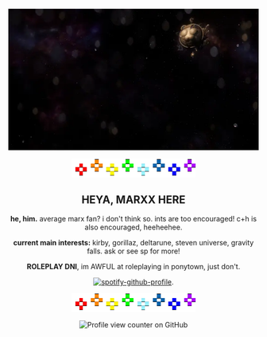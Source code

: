 <div align="center">
 
![nova](assets/tumblr_cc9c5d979fa945d723891db5a77b91e1_93fd3ce5_1280.gif.webp)

</div>

<div align="center">

![rainybow](assets/20251024_183226.gif)

</div>

<div align="center">

## HEYA, MARXX HERE

**he, him.** average marx fan? i don't think so. ints are too encouraged! c+h is also encouraged, heeheehee.


**current main interests:** kirby, gorillaz, deltarune, steven universe, gravity falls. ask or see sp for more!


**ROLEPLAY DNI**, im AWFUL at roleplaying in ponytown, just don't.

 </div>

<div align="center">

 [![spotify-github-profile](https://spotify-github-profile.kittinanx.com/api/view?uid=31chxnhknznn2qcviny75njwos2i&cover_image=true&theme=novatorem&show_offline=true&background_color=121212&interchange=true&bar_color=46006b&bar_color_cover=true)](https://github.com/kittinan/spotify-github-profile).

</div>

<div align="center">

![rainybow](assets/20251024_183226.gif)

</div>

<div align="center">

![Profile view counter on GitHub](https://komarev.com/ghpvc/?username=mrxxjstr&color=blueviolet&label=STOLEN+WISHES&abbreviated=true&style=flat-square)
</div>
